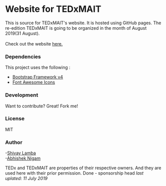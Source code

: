 # Website for TEDxMAIT
This is source for TEDxMAIT's website. It is hosted using GitHub pages.
The re-edition TEDxMAIT is going to be organized in the month of August 2019(31 August).
<br>
<br>
Check out the website [here.](http://www.tedxmait.com)

### Dependencies
This project uses the following :

- [Bootstrap Framework v4](https://getbootstrap.com/)<br>
- [Font Awesome Icons](http://fontawesome.io/)<br>

### Development
Want to contribute? Great! Fork me!

### License
MIT

### Author
-[Shivay Lamba](https://github.com/shivaylamba/) <br>
-[Abhishek Nigam](https://github.com/abhishek-nigam/)

TEDx and TEDxMAIT are properties of their respective owners. And they are used here with their prior permission.
Done - sponsorship head
*last uplated: 11 July 2019*
